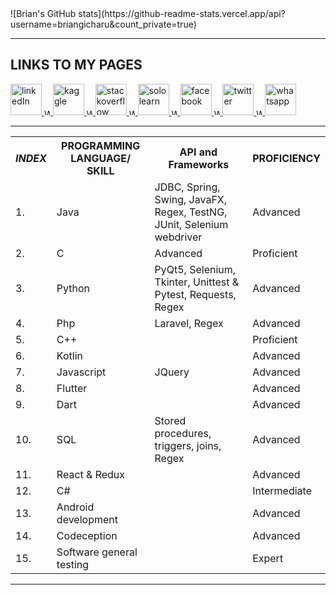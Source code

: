<div width=150 height=auto>
  ![Brian's GitHub stats](https://github-readme-stats.vercel.app/api?username=briangicharu&count_private=true)
 </div>
<hr>
<h2>LINKS TO MY PAGES</h2>
<a href="https://www.linkedin.com/in/brian-gicharu-1ba35b209/" target="_blank">
  <img alt="linkedIn" src="https://cdn-icons-png.flaticon.com/512/174/174857.png" width=auto height="50">
</a>
<a href="" target="_blank">
  <img alt="WHITE" src="https://wallpapercave.com/wp/wp6903417.jpg" width="10" height=auto>
</a>
<a href="https://www.kaggle.com/briangicharu" target="_blank">
  <img alt="kaggle" src="https://www.dataapplab.com/wp-content/uploads/2017/06/kaggle-logo-gray-300.png" width=auto" height="50">
</a>
<a href="" target="_blank">                                                      
  <img alt="WHITE" src="https://wallpapercave.com/wp/wp6903417.jpg" width="10" height=auto>
</a>
<a href="https://stackoverflow.com/users/17086009/brian-gicharu" target="_blank">
  <img alt="stackoverflow" src="https://w7.pngwing.com/pngs/69/539/png-transparent-stack-overflow-stack-exchange-programmer-logo-others.png" width=auto" height="50">
</a>
<a href="" target="_blank">                                                      
  <img alt="WHITE" src="https://wallpapercave.com/wp/wp6903417.jpg" width="10" height=auto>
</a>
<a href="https://www.sololearn.com/profile/10367617" target="_blank">
  <img alt="sololearn" src="https://blob.sololearn.com/avatars/sololearn.png" width=auto" height="50">
</a>
<a href="" target="_blank">                                                      
  <img alt="WHITE" src="https://wallpapercave.com/wp/wp6903417.jpg" width="10" height=auto>
</a>
<a href="https://web.facebook.com/brian.gicharu/" target="_blank">
  <img alt="facebook" src="https://upload.wikimedia.org/wikipedia/en/thumb/0/04/Facebook_f_logo_%282021%29.svg/150px-Facebook_f_logo_%282021%29.svg.png" width=auto" height="50">
</a>
<a href="" target="_blank">                                                      
  <img alt="WHITE" src="https://wallpapercave.com/wp/wp6903417.jpg" width="10" height=auto>
</a>
<a href="https://twitter.com/brian_gicharu?lang=en" target="_blank">
  <img alt="twitter" src="https://upload.wikimedia.org/wikipedia/commons/thumb/4/4f/Twitter-logo.svg/512px-Twitter-logo.svg.png?20211104142029" width=auto" height="50">
</a>
<a href="" target="_blank">                                                      
  <img alt="WHITE" src="https://wallpapercave.com/wp/wp6903417.jpg" width="10" height=auto>
</a>
<a href="https://api.whatsapp.com/send?phone=+254725200738&text=Hello%20I%20am%20texting%20to%20request%20for%20programming%20services" target="_blank">
  <img alt="whatsapp" src="https://upload.wikimedia.org/wikipedia/commons/1/19/WhatsApp_logo-color-vertical.svg" width=auto" height="50">
 </a>
<hr>
<table>
  <th><strong><i>INDEX</th> <th>PROGRAMMING LANGUAGE/ SKILL</th> <th>API and Frameworks</th> <th>PROFICIENCY</i></strong></th>
  <tr><td>1. </td> <td>Java</td> <td>JDBC, Spring, Swing, JavaFX, Regex, TestNG, JUnit, Selenium webdriver</td> <td>Advanced</td></tr>
  <tr><td>2. </td> <td>C</td> <td>Advanced</td> <td>Proficient</td></tr>
  <tr><td>3. </td> <td>Python</td> <td>PyQt5, Selenium, Tkinter, Unittest & Pytest, Requests, Regex</td> <td>Advanced</td></tr>
  <tr><td>4. </td> <td>Php</td> <td>Laravel, Regex</td> <td>Advanced</td></tr>
  <tr><td>5. </td> <td>C++</td> <td></td> <td>Proficient</td></tr>
  <tr><td>6. </td> <td>Kotlin</td> <td></td>  <td>Advanced</td></tr>
  <tr><td>7. </td> <td>Javascript</td> <td>JQuery</td> <td>Advanced</td></tr>
  <tr><td>8. </td> <td>Flutter</td> <td></td> <td>Advanced</td></tr>
  <tr><td>9. </td> <td>Dart</td> <td></td> <td>Advanced</td></tr>
  <tr><td>10. </td> <td>SQL</td> <td>Stored procedures, triggers, joins, Regex</td> <td>Advanced</td></tr>
  <tr><td>11. </td> <td>React & Redux</td> <td></td> <td>Advanced</td></tr>
  <tr><td>12. </td> <td>C#</td> <td></td> <td>Intermediate</td></tr>
  <tr><td>13. </td> <td>Android development</td> <td></td> <td>Advanced</td></tr>
  <tr><td>14. </td> <td>Codeception</td> <td></td> <td>Advanced</td></tr>
  <tr><td>15. </td> <td>Software general testing</td> <td></td> <td>Expert</td></tr>
</table>
<hr>
